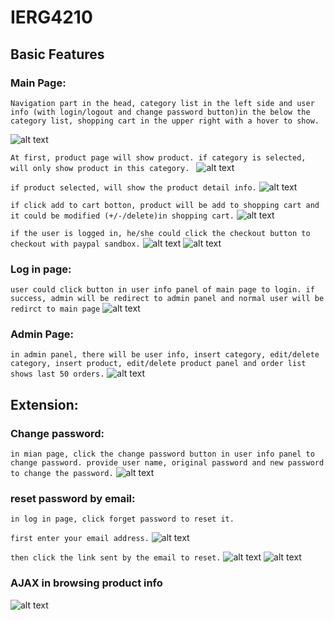 # IERG4210

## Basic Features

### Main Page:



``` Navigation part in the head, category list in the left side and user info (with login/logout and change password button)in the below the category list, shopping cart in the upper right with a hover to show. ```

![alt text](https://github.com/HuoRX/IERG4210/blob/master/incl/img/WechatIMG5.jpeg)




```At first, product page will show product. if category is selected, will only show product in this category. ```
![alt text](https://github.com/HuoRX/IERG4210/blob/master/incl/img/WechatIMG6.jpeg)





```if product selected, will show the product detail info.```
![alt text](https://github.com/HuoRX/IERG4210/blob/master/incl/img/WechatIMG7.jpeg)





```if click add to cart botton, product will be add to shopping cart and it could be modified (+/-/delete)in shopping cart.```
![alt text](https://github.com/HuoRX/IERG4210/blob/master/incl/img/WechatIMG10.jpeg)




```if the user is logged in, he/she could click the checkout button to checkout with paypal sandbox.```
![alt text](https://github.com/HuoRX/IERG4210/blob/master/incl/img/WechatIMG11.jpeg)
![alt text](https://github.com/HuoRX/IERG4210/blob/master/incl/img/WechatIMG12.jpeg)





### Log in page:
```user could click button in user info panel of main page to login. if success, admin will be redirect to admin panel and normal user will be redirct to main page```
![alt text](https://github.com/HuoRX/IERG4210/blob/master/incl/img/WechatIMG8.jpeg)





### Admin Page:
```in admin panel, there will be user info, insert category, edit/delete category, insert product, edit/delete product panel and order list shows last 50 orders.```
![alt text](https://github.com/HuoRX/IERG4210/blob/master/incl/img/WechatIMG9.jpeg)





## Extension:
### Change password:
```in mian page, click the change password button in user info panel to change password. provide user name, original password and new password to change the password.```
![alt text](https://github.com/HuoRX/IERG4210/blob/master/incl/img/WechatIMG16.jpeg)





### reset password by email:
```in log in page, click forget password to reset it. ```

```first enter your email address.```
![alt text](https://github.com/HuoRX/IERG4210/blob/master/incl/img/WechatIMG13.jpeg)




```then click the link sent by the email to reset.```
![alt text](https://github.com/HuoRX/IERG4210/blob/master/incl/img/WechatIMG14.jpeg)
![alt text](https://github.com/HuoRX/IERG4210/blob/master/incl/img/WechatIMG15.jpeg)




### AJAX in browsing product info
![alt text](https://github.com/HuoRX/IERG4210/blob/master/incl/img/WechatIMG17.jpeg)
